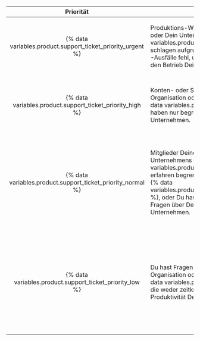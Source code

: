 |                             Priorität                              | Beschreibung                                                                                                                                                                                                                                                                                                                  | Beispiele                 |
|:------------------------------------------------------------------:| ----------------------------------------------------------------------------------------------------------------------------------------------------------------------------------------------------------------------------------------------------------------------------------------------------------------------------- | ------------------------- |
| {% data variables.product.support_ticket_priority_urgent %} | Produktions-Workflows für Deine Organisation oder Dein Unternehmen auf {% data variables.product.prodname_ghe_cloud %} schlagen aufgrund kritischer Servicefehler oder -Ausfälle fehl, und der Fehler wirkt sich direkt auf den Betrieb Deines Unternehmens aus.                                                       | <ul><li>Fehler oder Ausfälle bei {% data variables.product.prodname_dotcom_the_website %}, welche die Kernfunktionen von Git- oder Web-Anwendungen für alle Mitglieder Deiner Organisation oder Deines Unternehmens betreffen</li></ul> |
|  {% data variables.product.support_ticket_priority_high %}  | Konten- oder Sicherheitsprobleme mit Deiner Organisation oder Deinem Unternehmen auf {% data variables.product.prodname_ghe_cloud %} haben nur begrenzte Auswirkungen auf Dein Unternehmen.                                                                                                                            | <ul><li>Ein Organisations- oder Unternehmensinhaber hat unbeabsichtigt eine Organisation gelöscht</li><li>Ein Organisations- oder Unternehmensmitglied hat sensitive Daten in einem Commit, einem Issue, einem Pull Request oder einem Issueanhang hochgeladen</li></ul> |
| {% data variables.product.support_ticket_priority_normal %} | Mitglieder Deiner Organisation oder Deines Unternehmens auf {% data variables.product.prodname_ghe_cloud %} erfahren begrenzte oder moderate Probleme mit {% data variables.product.prodname_dotcom_the_website %}, oder Du hast allgemeine Bedenken oder Fragen über Deine Organisation oder Dein Unternehmen. | <ul><li>Fragen zur Verwendung von APIs und Features für Deine Organisation oder Dein Unternehmen</li><li>Issues mit Werkzeugen für die Migration von Organisationsdaten, welche von {% data variables.product.company_short %} zur Verfügung gestellt werden</li><li>Features im Zusammenhang mit Deiner Organisation oder Deinem Unternehmen funktionieren nicht wir erwartet</li><li>Allgemeine Sicherheitsfragen zu Deiner Organisation oder Deinem Unternehmen</li></ul> |
|  {% data variables.product.support_ticket_priority_low %}   | Du hast Fragen oder Vorschläge zu Deiner Organisation oder Deinem Unternehmen auf {% data variables.product.prodname_ghe_cloud %}, die weder zeitkritisch sind noch anderweitig die Produktivität Deines Teams blockieren.                                                                                             | <ul><li>Übermäßige Ressourcennutzung für Deine Organisation oder Dein Unternehmen</li><li>Anträge auf Systemdiagnosen</li><li>Hilfe bei der Verwendung von Gists, Benachrichtigungen, Wikis, {% data variables.product.prodname_pages %}, {% data variables.product.prodname_desktop %}, Atom, oder anderen peripheren Diensten oder Features mit Deiner Organisation oder Deinem Unternehmen</li><li>Feature-Anfragen</li><li>Produkt Feedback</li></ul> |
